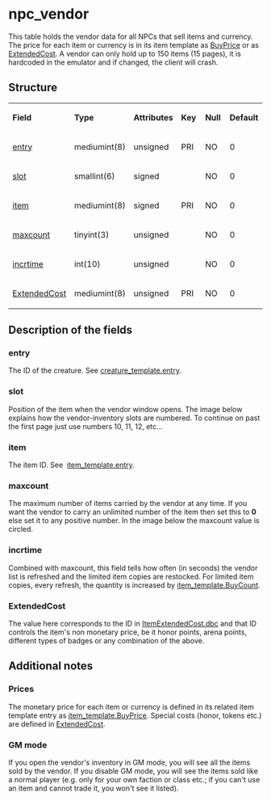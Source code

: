 # npc\_vendor

This table holds the vendor data for all NPCs that sell items and currency. The price for each item or currency is in its item template as [BuyPrice](item_template.md#buyprice) or as [ExtendedCost](npc_vendor.md#extendedcost). A vendor can only hold up to 150 items (15 pages), it is hardcoded in the emulator and if changed, the client will crash.

## Structure

<table style="width:100%;">
<colgroup>
<col width="16%" />
<col width="16%" />
<col width="16%" />
<col width="16%" />
<col width="16%" />
<col width="16%" />
</colgroup>
<tbody>
<tr>
<td><p><strong>Field</strong></p></td>
<td><p><strong>Type</strong></p></td>
<td><p><strong>Attributes</strong></p></td>
<td><p><strong>Key</strong></p></td>
<td><p><strong>Null</strong></p></td>
<td><p><strong>Default</strong></p></td>
</tr>
<tr>
<td><p><a href="#entry">entry</a></p></td>
<td><p>mediumint(8)</p></td>
<td><p>unsigned</p></td>
<td><p>PRI</p></td>
<td><p>NO</p></td>
<td><p>0</p></td>
</tr>
<tr>
<td><p><a href="#slot">slot</a></p></td>
<td><p>smallint(6)</p></td>
<td><p>signed</p></td>
<td><p> </p></td>
<td><p>NO</p></td>
<td><p>0</p></td>
</tr>
<tr>
<td><p><a href="#item">item</a></p></td>
<td><p>mediumint(8)</p></td>
<td><p>signed</p></td>
<td><p>PRI</p></td>
<td><p>NO</p></td>
<td><p>0</p></td>
</tr>
<tr>
<td><p><a href="#maxcount">maxcount</a></p></td>
<td><p>tinyint(3)</p></td>
<td><p>unsigned</p></td>
<td><p> </p></td>
<td><p>NO</p></td>
<td><p>0</p></td>
</tr>
<tr>
<td><p><a href="#incrtime">incrtime</a></p></td>
<td><p>int(10)</p></td>
<td><p>unsigned</p></td>
<td><p> </p></td>
<td><p>NO</p></td>
<td><p>0</p></td>
</tr>
<tr>
<td><p><a href="#extendedcost">ExtendedCost</a></p></td>
<td><p>mediumint(8)</p></td>
<td><p>unsigned</p></td>
<td><p>PRI</p></td>
<td><p>NO</p></td>
<td><p>0</p></td>
</tr>
</tbody>
</table>

## Description of the fields

### entry

The ID of the creature. See [creature\_template.entry](creature_template.md#entry).

### slot

Position of the item when the vendor window opens. The image below explains how the vendor-inventory slots are numbered. To continue on past the first page just use numbers 10, 11, 12, etc...

### item

The item ID. See  [item\_template.entry](item_template.md#entry).

### maxcount

The maximum number of items carried by the vendor at any time. If you want the vendor to carry an unlimited number of the item then set this to **0** else set it to any positive number. In the image below the maxcount value is circled.

### incrtime

Combined with maxcount, this field tells how often (in seconds) the vendor list is refreshed and the limited item copies are restocked. For limited item copies, every refresh, the quantity is increased by [item\_template.BuyCount](item_template.md#buycount).

### ExtendedCost

The value here corresponds to the ID in [ItemExtendedCost.dbc](../../dbc/ItemExtendedCost.md) and that ID controls the item's non monetary price, be it honor points, arena points, different types of badges or any combination of the above.

## Additional notes

### Prices

The monetary price for each item or currency is defined in its related item template entry as [item\_template.BuyPrice](item_template.md#buyprice).
Special costs (honor, tokens etc.) are defined in [ExtendedCost](#extendedcost).

### GM mode

If you open the vendor's inventory in GM mode, you will see all the items sold by the vendor. If you disable GM mode, you will see the items sold like a normal player (e.g. only for your own faction or class etc.; if you can't use an item and cannot trade it, you won't see it listed).
